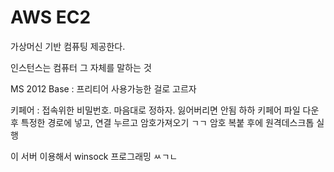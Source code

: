 # AWS EC2

가상머신 기반 컴퓨팅 제공한다.

인스턴스는 컴퓨터 그 자체를 말하는 것

MS 2012 Base : 프리티어 사용가능한 걸로 고르자

키페어 : 접속위한 비밀번호. 마음대로 정하자. 잃어버리면 안됨 하하
키페어 파일 다운후 특정한 경로에 넣고, 연결 누르고 암호가져오기 ㄱㄱ
암호 복붙 후에 원격데스크톱 실행

이 서버 이용해서 winsock 프로그래밍 ㅆㄱㄴ